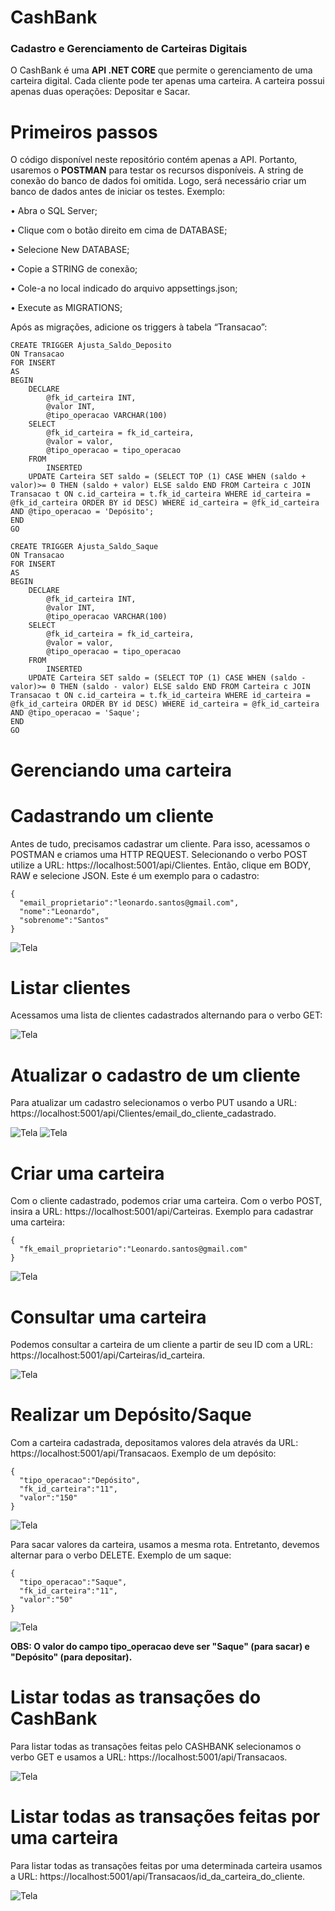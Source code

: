 # CashBank
### Cadastro e Gerenciamento de Carteiras Digitais

O CashBank é uma **API .NET CORE** que permite o gerenciamento de uma carteira digital. Cada cliente pode ter apenas uma carteira. A carteira possui apenas duas operações: Depositar e Sacar.

# Primeiros passos

O código disponível neste repositório contém apenas a API. Portanto, usaremos o **POSTMAN** para testar os recursos disponíveis. A string de conexão do banco de dados foi omitida. Logo, será necessário criar um banco de dados antes de iniciar os testes. Exemplo:

•	Abra o SQL Server;

•	Clique com o botão direito em cima de DATABASE;

•	Selecione New DATABASE;

•	Copie a STRING de conexão;

•	Cole-a no local indicado do arquivo appsettings.json;

•	Execute as MIGRATIONS;

Após as migrações, adicione os triggers à tabela “Transacao”:

```
CREATE TRIGGER Ajusta_Saldo_Deposito
ON Transacao
FOR INSERT
AS
BEGIN 
	DECLARE 
		@fk_id_carteira INT,
		@valor INT,
		@tipo_operacao VARCHAR(100)
	SELECT	
		@fk_id_carteira = fk_id_carteira, 
		@valor = valor,
		@tipo_operacao = tipo_operacao
	FROM 
		INSERTED
	UPDATE Carteira SET saldo = (SELECT TOP (1) CASE WHEN (saldo + valor)>= 0 THEN (saldo + valor) ELSE saldo END FROM Carteira c JOIN Transacao t ON c.id_carteira = t.fk_id_carteira WHERE id_carteira = @fk_id_carteira ORDER BY id DESC) WHERE id_carteira = @fk_id_carteira AND @tipo_operacao = 'Depósito'; 
END
GO

CREATE TRIGGER Ajusta_Saldo_Saque
ON Transacao
FOR INSERT
AS
BEGIN 
	DECLARE 
		@fk_id_carteira INT,
		@valor INT,
		@tipo_operacao VARCHAR(100)
	SELECT	
		@fk_id_carteira = fk_id_carteira, 
		@valor = valor,
		@tipo_operacao = tipo_operacao
	FROM 
		INSERTED
	UPDATE Carteira SET saldo = (SELECT TOP (1) CASE WHEN (saldo - valor)>= 0 THEN (saldo - valor) ELSE saldo END FROM Carteira c JOIN Transacao t ON c.id_carteira = t.fk_id_carteira WHERE id_carteira = @fk_id_carteira ORDER BY id DESC) WHERE id_carteira = @fk_id_carteira AND @tipo_operacao = 'Saque'; 
END
GO
```
# Gerenciando uma carteira

# Cadastrando um cliente

Antes de tudo, precisamos cadastrar um cliente. Para isso, acessamos o POSTMAN e criamos uma HTTP REQUEST. Selecionando o verbo POST utilize a URL: https://localhost:5001/api/Clientes. Então, clique em BODY, RAW  e selecione JSON. Este é um exemplo para o cadastro:

```
{
  "email_proprietario":"leonardo.santos@gmail.com",
  "nome":"Leonardo",
  "sobrenome":"Santos"
}
```

<img src="img/1.png" alt="Tela"/>

# Listar clientes

Acessamos uma lista de clientes cadastrados alternando para o verbo GET:

<img src="img/2.png" alt="Tela"/>

# Atualizar o cadastro de um cliente

Para atualizar um cadastro selecionamos o verbo PUT usando a URL: https://localhost:5001/api/Clientes/email_do_cliente_cadastrado. 

<img src="img/3.png" alt="Tela"/>

<img src="img/4.png" alt="Tela"/>

# Criar uma carteira

Com o cliente cadastrado, podemos criar uma carteira. Com o verbo POST, insira a URL: https://localhost:5001/api/Carteiras. Exemplo para cadastrar uma carteira:

```
{
  "fk_email_proprietario":"Leonardo.santos@gmail.com"
}
```

<img src="img/5.png" alt="Tela"/>

# Consultar uma carteira

Podemos consultar a carteira de um cliente a partir de seu ID com a URL: https://localhost:5001/api/Carteiras/id_carteira.

<img src="img/6.png" alt="Tela"/>

# Realizar um Depósito/Saque

Com a carteira cadastrada, depositamos valores dela através da URL: https://localhost:5001/api/Transacaos. Exemplo de um depósito:
```
{
  "tipo_operacao":"Depósito",
  "fk_id_carteira":"11",
  "valor":"150"
}
```

<img src="img/7.PNG" alt="Tela"/>

Para sacar valores da carteira, usamos a mesma rota. Entretanto, devemos alternar para o verbo DELETE. Exemplo de um saque:

```
{
  "tipo_operacao":"Saque",
  "fk_id_carteira":"11",
  "valor":"50"
}
```
<img src="img/9.PNG" alt="Tela"/>

**OBS: O valor do campo tipo_operacao deve ser "Saque" (para sacar) e "Depósito" (para depositar).** 

# Listar todas as transações do CashBank

Para listar todas as transações feitas pelo CASHBANK selecionamos o verbo GET e usamos a URL: https://localhost:5001/api/Transacaos. 

<img src="img/8.png" alt="Tela"/>

# Listar todas as transações feitas por uma carteira

Para listar todas as transações feitas por uma determinada carteira usamos a URL: https://localhost:5001/api/Transacaos/id_da_carteira_do_cliente.

<img src="img/10.PNG" alt="Tela"/>
